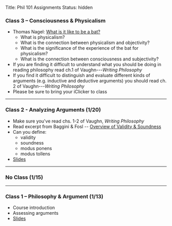 Title: Phil 101 Assignments
Status: hidden

### Class 3 – Consciousness & Physicalism

- Thomas Nagel: [What is it like to be a bat?](|filename|/pdfs/phil101/NagelBat.pdf)
    - What is physicalism?
    - What is the connection between physicalism and objectivity?
    - What is the significance of the experience of the bat for physicalism?
    - What is the connection between consciousness and subjectivity?
- If you are finding it difficult to understand what you should be doing in
  reading philosophy read ch.1 of Vaughn---*Writing Philosophy*
- If you find it difficult to distinguish and evaluate different kinds of
  arguments (e.g. inductive and deductive arguments) you should read ch. 2 of
Vaughn---*Writing Philosophy*
- Please be sure to bring your iClicker to class

---

### Class 2 - Analyzing Arguments (1/20)

- Make sure you've read chs. 1-2 of Vaughn, *Writing Philosophy*
- Read excerpt from Baggini & Fosl -- [Overview of Validity & Soundness](|filename|/pdfs/phil101/LogicOverview.pdf)
- Can you define: 
    + validity
    + soundness
    + modus ponens
    + modus tollens
- [Slides](|filename|/pdfs/phil101/2Logic.pdf)

---

### No Class (1/15)

---

### Class 1 – Philosophy & Argument (1/13)

- Course introduction
- Assessing arguments 
- [Slides](|filename|/pdfs/phil101/1Intro.pdf) 

